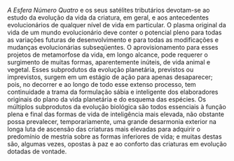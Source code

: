 ﻿*A Esfera Número Quatro* e os seus satélites tributários devotam-se ao estudo da evolução da vida da criatura, em geral, e aos antecedentes evolucionários de qualquer nível de vida em particular. O plasma original da vida de um mundo evolucionário deve conter o potencial pleno para todas as variações futuras de desenvolvimento e para todas as modificações e mudanças evolucionárias subseqüentes. O aprovisionamento para esses projetos de metamorfose da vida, em longo alcance, pode requerer o surgimento de muitas formas, aparentemente inúteis, de vida animal e vegetal. Esses subprodutos da evolução planetária, previstos ou imprevistos, surgem em um estágio de ação para apenas desaparecer; pois, no decorrer e ao longo de todo esse extenso processo, tem continuidade a trama da formulação sábia e inteligente dos elaboradores originais do plano da vida planetária e do esquema das espécies. Os múltiplos subprodutos da evolução biológica são todos essenciais à função plena e final das formas de vida de inteligência mais elevada, não obstante possa prevalecer, temporariamente, uma grande desarmonia exterior na longa luta de ascensão das criaturas mais elevadas para adquirir o predomínio de mestria sobre as formas inferiores de vida; e muitas destas são, algumas vezes, opostas à paz e ao conforto das criaturas em evolução dotadas de vontade.